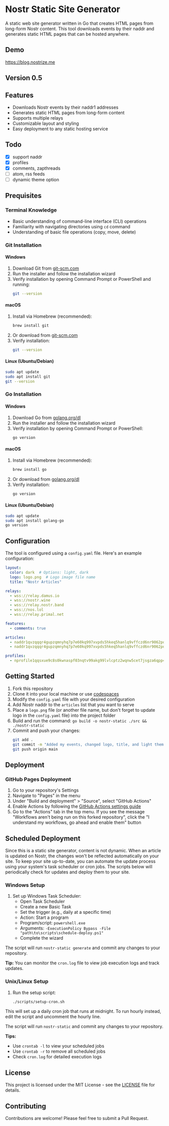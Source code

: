 # Nostr Static Site Generator

A static web site generator written in Go that creates HTML pages from long-form Nostr content. This tool downloads events by their naddr and generates static HTML pages that can be hosted anywhere.

## Demo

https://blog.nostrize.me

## Version 0.5

## Features

- Downloads Nostr events by their naddr1 addresses
- Generates static HTML pages from long-form content
- Supports multiple relays
- Customizable layout and styling
- Easy deployment to any static hosting service

## Todo

- [x] support naddr
- [x] profiles
- [x] comments, zapthreads
- [ ] atom, rss feeds
- [ ] dynamic theme option

## Prequisites

### Terminal Knowledge
- Basic understanding of command-line interface (CLI) operations
- Familiarity with navigating directories using `cd` command
- Understanding of basic file operations (copy, move, delete)

### Git Installation

#### Windows
1. Download Git from [git-scm.com](https://git-scm.com/download/win)
2. Run the installer and follow the installation wizard
3. Verify installation by opening Command Prompt or PowerShell and running:
   ```bash
   git --version
   ```

#### macOS
1. Install via Homebrew (recommended):
   ```bash
   brew install git
   ```
2. Or download from [git-scm.com](https://git-scm.com/download/mac)
3. Verify installation:
   ```bash
   git --version
   ```

#### Linux (Ubuntu/Debian)
```bash
sudo apt update
sudo apt install git
git --version
```

### Go Installation

#### Windows
1. Download Go from [golang.org/dl](https://golang.org/dl/)
2. Run the installer and follow the installation wizard
3. Verify installation by opening Command Prompt or PowerShell:
   ```bash
   go version
   ```

#### macOS
1. Install via Homebrew (recommended):
   ```bash
   brew install go
   ```
2. Or download from [golang.org/dl](https://golang.org/dl/)
3. Verify installation:
   ```bash
   go version
   ```

#### Linux (Ubuntu/Debian)
```bash
sudo apt update
sudo apt install golang-go
go version
```

## Configuration

The tool is configured using a `config.yaml` file. Here's an example configuration:

```yaml
layout:
  color: dark  # Options: light, dark
  logo: logo.png  # Logo image file name
  title: "Nostr Articles"

relays:
  - wss://relay.damus.io
  - wss://nostr.wine
  - wss://relay.nostr.band
  - wss://nos.lol
  - wss://relay.primal.net

features:
  - comments: true

articles:
  - naddr1qvzqqqr4gupzqmnyhq7p7e60kq997xvpds5hkeq5hanlq9vffczd6nr9062pqthgqq2j6ezsgu69j7n92cmxxmfsgyeyyvjtxfuk7lwjq6s
  - naddr1qvzqqqr4gupzqmnyhq7p7e60kq997xvpds5hkeq5hanlq9vffczd6nr9062pqthgqq24wmjfwp6rv6t8v935ujfhv4yr2wzzdfz5gl5quve

profiles:
  - nprofile1qqsxue9c8s0kwnaspf03nqtv99akg99lvlcptz2wqnw5cet7jsgza6qpp4mhxue69uhkummn9ekx7mq8k7c9l
```

## Getting Started

1. Fork this repository
2. Clone it into your local machine or use [codespaces](https://docs.github.com/en/codespaces/quickstart)
3. Modify the `config.yaml` file with your desired configuration
4. Add Nostr naddr to the `articles` list that you want to serve
5. Place a `logo.png` file (or another file name, but don't forget to update logo in the `config.yaml` file) into the project folder
6. Build and run the command: `go build -o nostr-static ./src && ./nostr-static`
7. Commit and push your changes:
   ```bash
   git add .
   git commit -m "Added my events, changed logo, title, and light theme"
   git push origin main
   ```

## Deployment

### GitHub Pages Deployment

1. Go to your repository's Settings
2. Navigate to "Pages" in the menu
3. Under "Build and deployment" > "Source", select "GitHub Actions"
4. Enable Actions by following the [GitHub Actions settings guide](https://docs.github.com/en/repositories/managing-your-repositorys-settings-and-features/enabling-features-for-your-repository/managing-github-actions-settings-for-a-repository#allowing-select-actions-and-reusable-workflows-to-run)
5. Go to the "Actions" tab in the top menu. If you see the message "Workflows aren't being run on this forked repository", click the "I understand my workflows, go ahead and enable them" button


## Scheduled Deployment

Since this is a static site generator, content is not dynamic. When an article is updated on Nostr, the changes won't be reflected automatically on your site. To keep your site up-to-date, you can automate the update process using your system's task scheduler or cron jobs. The scripts below will periodically check for updates and deploy them to your site.

### Windows Setup

1. Set up Windows Task Scheduler:
   - Open Task Scheduler
   - Create a new Basic Task
   - Set the trigger (e.g., daily at a specific time)
   - Action: Start a program
   - Program/script: `powershell.exe`
   - Arguments: `-ExecutionPolicy Bypass -File "path\to\scripts\schedule-deploy.ps1"`
   - Complete the wizard

The script will run `nostr-static generate` and commit any changes to your repository.

**Tip:** You can monitor the `cron.log` file to view job execution logs and track updates.

### Unix/Linux Setup

1. Run the setup script:
   ```bash
   ./scripts/setup-cron.sh
   ```

This will set up a daily cron job that runs at midnight. To run hourly instead, edit the script and uncomment the hourly line.

The script will run `nostr-static` and commit any changes to your repository.

**Tips:** 
- Use `crontab -l` to view your scheduled jobs
- Use `crontab -r` to remove all scheduled jobs
- Check `cron.log` for detailed execution logs

## License

This project is licensed under the MIT License - see the [LICENSE](LICENSE) file for details.

## Contributing

Contributions are welcome! Please feel free to submit a Pull Request. 